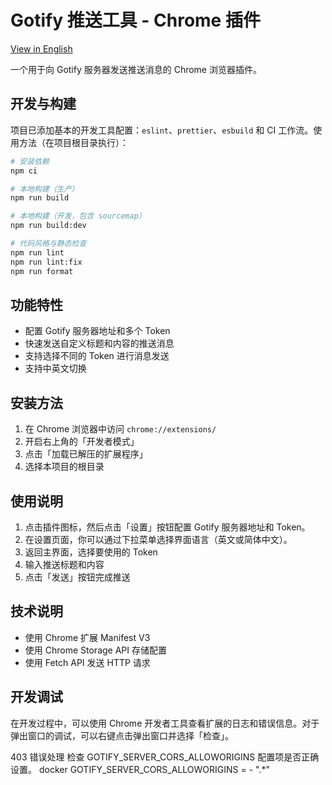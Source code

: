 # Gotify 推送工具 - Chrome 插件

[View in English](README.md)

一个用于向 Gotify 服务器发送推送消息的 Chrome 浏览器插件。

## 开发与构建

项目已添加基本的开发工具配置：`eslint`、`prettier`、`esbuild` 和 CI 工作流。使用方法（在项目根目录执行）：

```bash
# 安装依赖
npm ci

# 本地构建（生产）
npm run build

# 本地构建（开发，包含 sourcemap）
npm run build:dev

# 代码风格与静态检查
npm run lint
npm run lint:fix
npm run format
```

## 功能特性

- 配置 Gotify 服务器地址和多个 Token
- 快速发送自定义标题和内容的推送消息
- 支持选择不同的 Token 进行消息发送
- 支持中英文切换

## 安装方法

1. 在 Chrome 浏览器中访问 `chrome://extensions/`
2. 开启右上角的「开发者模式」
3. 点击「加载已解压的扩展程序」
4. 选择本项目的根目录

## 使用说明

1. 点击插件图标，然后点击「设置」按钮配置 Gotify 服务器地址和 Token。
2. 在设置页面，你可以通过下拉菜单选择界面语言（英文或简体中文）。
3. 返回主界面，选择要使用的 Token
4. 输入推送标题和内容
5. 点击「发送」按钮完成推送

## 技术说明

- 使用 Chrome 扩展 Manifest V3
- 使用 Chrome Storage API 存储配置
- 使用 Fetch API 发送 HTTP 请求

## 开发调试

在开发过程中，可以使用 Chrome 开发者工具查看扩展的日志和错误信息。对于弹出窗口的调试，可以右键点击弹出窗口并选择「检查」。

403 错误处理
检查 GOTIFY_SERVER_CORS_ALLOWORIGINS 配置项是否正确设置。
docker GOTIFY_SERVER_CORS_ALLOWORIGINS = - ".\*"
